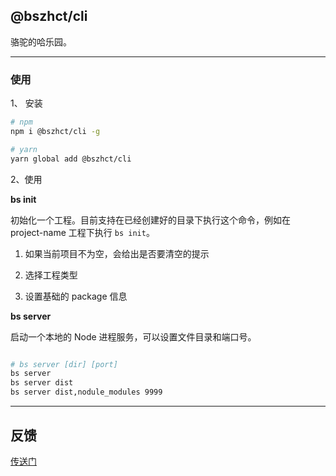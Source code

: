 ## @bszhct/cli

骆驼的哈乐园。

---

### 使用

1、 安装

```bash
# npm
npm i @bszhct/cli -g

# yarn 
yarn global add @bszhct/cli
```


2、使用

**bs init**

初始化一个工程。目前支持在已经创建好的目录下执行这个命令，例如在 project-name 工程下执行 `bs init`。

1. 如果当前项目不为空，会给出是否要清空的提示

2. 选择工程类型

3. 设置基础的 package 信息

**bs server**

启动一个本地的 Node 进程服务，可以设置文件目录和端口号。

```bash

# bs server [dir] [port]
bs server 
bs server dist
bs server dist,nodule_modules 9999

```

---


## 反馈
[传送门](https://github.com/bszhct/cli/issues)
